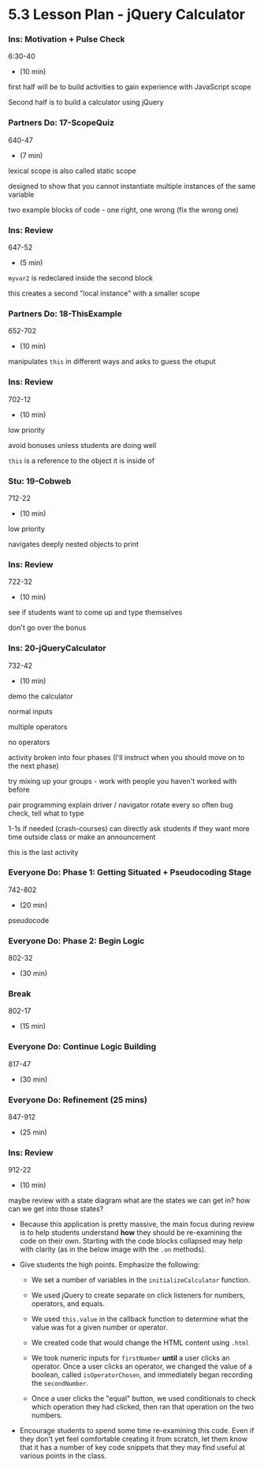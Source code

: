 # 5.3 Lesson Plan - jQuery Calculator

### Ins: Motivation + Pulse Check

6:30-40

- (10 min)

first half will be to build activities to gain experience with JavaScript scope

Second half is to build a calculator using jQuery

### Partners Do: 17-ScopeQuiz

640-47

- (7 min)

lexical scope is also called static scope

designed to show that you cannot instantiate multiple instances of the same variable

two example blocks of code - one right, one wrong (fix the wrong one)

### Ins: Review

647-52

- (5 min)

`myvar2` is redeclared inside the second block

this creates a second "local instance" with a smaller scope

### Partners Do: 18-ThisExample

652-702

- (10 min)

manipulates `this` in different ways and asks to guess the otuput

### Ins: Review

702-12

- (10 min)

low priority

avoid bonuses unless students are doing well

`this` is a reference to the object it is inside of

### Stu: 19-Cobweb

712-22

- (10 min)

low priority

navigates deeply nested objects to print

### Ins: Review

722-32

- (10 min)

see if students want to come up and type themselves

don't go over the bonus

### Ins: 20-jQueryCalculator

732-42

- (10 min)

demo the calculator

normal inputs

multiple operators

no operators

activity broken into four phases (I'll instruct when you should move on to the next phase)

try mixing up your groups - work with people you haven't worked with before

pair programming
explain driver / navigator
rotate every so often
bug check, tell what to type

1-1s if needed (crash-courses)
can directly ask students if they want more time outside class or make an announcement

this is the last activity

### Everyone Do: Phase 1: Getting Situated + Pseudocoding Stage

742-802

- (20 min)

pseudocode

### Everyone Do: Phase 2: Begin Logic

802-32

- (30 min)

### Break

802-17

- (15 min)

### Everyone Do: Continue Logic Building

817-47

- (30 min)

### Everyone Do: Refinement (25 mins)

847-912

- (25 min)

### Ins: Review

912-22

- (10 min)

maybe review with a state diagram
what are the states we can get in?
how can we get into those states?

- Because this application is pretty massive, the main focus during review is to help students understand **how** they should be re-examining the code on their own. Starting with the code blocks collapsed may help with clarity (as in the below image with the `.on` methods).

- Give students the high points. Emphasize the following:

  - We set a number of variables in the `initializeCalculator` function.

  - We used jQuery to create separate on click listeners for numbers, operators, and equals.

  - We used `this.value` in the callback function to determine what the value was for a given number or operator.

  - We created code that would change the HTML content using `.html`

  - We took numeric inputs for `firstNumber` **until** a user clicks an operator. Once a user clicks an operator, we changed the value of a boolean, called `isOperatorChosen`, and immediately began recording the `secondNumber`.

  - Once a user clicks the "equal" button, we used conditionals to check which operation they had clicked, then ran that operation on the two numbers.

- Encourage students to spend some time re-examining this code. Even if they don't yet feel comfortable creating it from scratch, let them know that it has a number of key code snippets that they may find useful at various points in the class.
